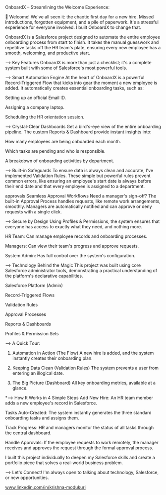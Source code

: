 OnboardX – Streamlining the Welcome Experience:

👋 Welcome!
We've all seen it: the chaotic first day for a new hire. Missed introductions, forgotten equipment, and a pile of paperwork. It's a stressful experience for everyone involved. I built OnboardX to change that.

OnboardX is a Salesforce project designed to automate the entire employee onboarding process from start to finish. It takes the manual guesswork and repetitive tasks off the HR team's plate, ensuring every new employee has a smooth, welcoming, and productive start.

--> Key Features
OnboardX is more than just a checklist; it's a complete system built with some of Salesforce's most powerful tools.

--> Smart Automation Engine
At the heart of OnboardX is a powerful Record-Triggered Flow that kicks into gear the moment a new employee is added. It automatically creates essential onboarding tasks, such as:

Setting up an official Email ID.

Assigning a company laptop.

Scheduling the HR orientation session.

--> Crystal-Clear Dashboards
Get a bird's-eye view of the entire onboarding pipeline. The custom Reports & Dashboard provide instant insights into:

How many employees are being onboarded each month.

Which tasks are pending and who is responsible.

A breakdown of onboarding activities by department.

--> Built-in Safeguards
To ensure data is always clean and accurate, I've implemented Validation Rules. These simple but powerful rules prevent common errors, like ensuring an employee's start date is always before their end date and that every employee is assigned to a department.

approvals Seamless Approval Workflows
Need a manager's sign-off? The built-in Approval Process handles requests, like remote work arrangements, smoothly. Managers are automatically notified and can approve or deny requests with a single click.

--> Secure by Design
Using Profiles & Permissions, the system ensures that everyone has access to exactly what they need, and nothing more.

HR Team: Can manage employee records and onboarding processes.

Managers: Can view their team's progress and approve requests.

System Admin: Has full control over the system's configuration.

--> Technology Behind the Magic
This project was built using core Salesforce administrator tools, demonstrating a practical understanding of the platform's declarative capabilities.

Salesforce Platform (Admin)

Record-Triggered Flows

Validation Rules

Approval Processes

Reports & Dashboards

Profiles & Permission Sets

--> A Quick Tour:
1. Automation in Action (The Flow)
A new hire is added, and the system instantly creates their onboarding plan.

2. Keeping Data Clean (Validation Rules)
The system prevents a user from entering an illogical date.

3. The Big Picture (Dashboard)
All key onboarding metrics, available at a glance.

*--> How It Works in 4 Simple Steps
Add New Hire: An HR team member adds a new employee's record in Salesforce.

Tasks Auto-Created: The system instantly generates the three standard onboarding tasks and assigns them.

Track Progress: HR and managers monitor the status of all tasks through the central dashboard.

Handle Approvals: If the employee requests to work remotely, the manager receives and approves the request through the formal approval process.

I built this project individually to deepen my Salesforce skills and create a portfolio piece that solves a real-world business problem.

--> Let's Connect!
I'm always open to talking about technology, Salesforce, or new opportunities.

www.linkedin.com/in/krishna-modukuri
